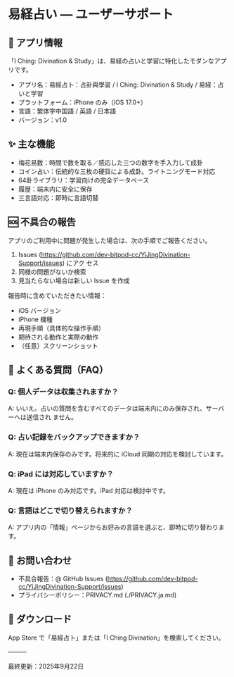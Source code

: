 # 易経占い — ユーザーサポート

  ## 📱 アプリ情報

  「I Ching: Divination & Study」は、易経の占いと学習に特化したモダンなアプリです。

  - アプリ名：易經占卜：占卦與學習 / I Ching: Divination & Study / 易経：占いと学習
  - プラットフォーム：iPhone のみ（iOS 17.0+）
  - 言語：繁体字中国語 / 英語 / 日本語
  - バージョン：v1.0

  ## ✨ 主な機能

  - 梅花易数：時間で数を取る／感応した三つの数字を手入力して成卦
  - コイン占い：伝統的な三枚の硬貨による成卦。ライトニングモード対応
  - 64卦ライブラリ：学習向けの完全データベース
  - 履歴：端末内に安全に保存
  - 三言語対応：即時に言語切替

  ## 🆘 不具合の報告

  アプリのご利用中に問題が発生した場合は、次の手順でご報告ください。

  1. Issues (https://github.com/dev-bitpod-cc/YiJingDivination-Support/issues) にアク
  セス
  2. 同様の問題がないか検索
  3. 見当たらない場合は新しい Issue を作成

  報告時に含めていただきたい情報：

  - iOS バージョン
  - iPhone 機種
  - 再現手順（具体的な操作手順）
  - 期待される動作と実際の動作
  - （任意）スクリーンショット

  ## 💬 よくある質問（FAQ）

  ### Q: 個人データは収集されますか？

  A: いいえ。占いの質問を含むすべてのデータは端末内にのみ保存され、サーバーへは送信され
  ません。

  ### Q: 占い記録をバックアップできますか？

  A: 現在は端末内保存のみです。将来的に iCloud 同期の対応を検討しています。

  ### Q: iPad には対応していますか？

  A: 現在は iPhone のみ対応です。iPad 対応は検討中です。

  ### Q: 言語はどこで切り替えられますか？

  A: アプリ内の「情報」ページからお好みの言語を選ぶと、即時に切り替わります。

  ## 📧 お問い合わせ

  - 不具合報告：@ GitHub Issues (https://github.com/dev-bitpod-cc/YiJingDivination-Support/issues)
  - プライバシーポリシー：PRIVACY.md (./PRIVACY.ja.md)

  ## 📱 ダウンロード

  App Store で「易經占卜」または「I Ching Divination」を検索してください。

  ———

  最終更新：2025年9月22日
